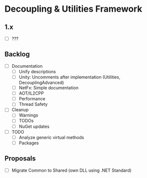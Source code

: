 # Decoupling & Utilities Framework

## 1.x

- [ ] ???

## Backlog

- [ ] Documentation
  - [ ] Unify descriptions
  - [ ] Unity: Uncomments after implementation (Utilities, DecouplingAdvanced)
  - [ ] NetFx: Simple documentation
  - [ ] AOT/IL2CPP
  - [ ] Performance
  - [ ] Thread Safety
- [ ] Cleanup
  - [ ] Warnings
  - [ ] TODOs
  - [ ] NuGet updates
- [ ] TODO
  - [ ] Analyze generic virtual methods
  - [ ] Packages

## Proposals

- [ ] Migrate Common to Shared (own DLL using .NET Standard)
